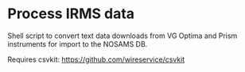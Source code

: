 # Process IRMS data

Shell script to convert text data downloads from VG Optima and Prism
instruments for import to the NOSAMS DB.

Requires csvkit: https://github.com/wireservice/csvkit
